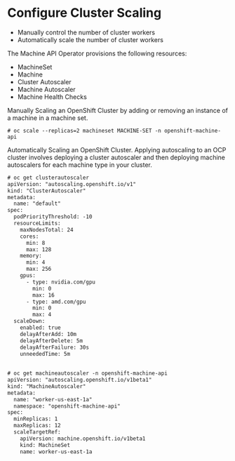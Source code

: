 # Configure Cluster Scaling

 - Manually control the number of cluster workers
 - Automatically scale the number of cluster workers

The Machine API Operator provisions the following resources:
- MachineSet
- Machine
- Cluster Autoscaler
- Machine Autoscaler
- Machine Health Checks

Manually Scaling an OpenShift Cluster by adding or removing an instance of a machine in a machine set.
```
# oc scale --replicas=2 machineset MACHINE-SET -n openshift-machine-api
```

Automatically Scaling an OpenShift Cluster. Applying autoscaling to an OCP cluster involves deploying a cluster autoscaler and then deploying machine autoscalers for each machine type in your cluster.
```diff
# oc get clusterautoscaler
apiVersion: "autoscaling.openshift.io/v1"
kind: "ClusterAutoscaler"
metadata:
  name: "default"
spec:
  podPriorityThreshold: -10 
  resourceLimits:
    maxNodesTotal: 24 
    cores:
      min: 8 
      max: 128 
    memory:
      min: 4 
      max: 256 
    gpus:
      - type: nvidia.com/gpu 
        min: 0 
        max: 16 
      - type: amd.com/gpu 
        min: 0 
        max: 4 
  scaleDown: 
    enabled: true 
    delayAfterAdd: 10m 
    delayAfterDelete: 5m 
    delayAfterFailure: 30s 
    unneededTime: 5m
    
    
# oc get machineautoscaler -n openshift-machine-api
apiVersion: "autoscaling.openshift.io/v1beta1"
kind: "MachineAutoscaler"
metadata:
  name: "worker-us-east-1a" 
  namespace: "openshift-machine-api"
spec:
  minReplicas: 1 
  maxReplicas: 12 
  scaleTargetRef: 
    apiVersion: machine.openshift.io/v1beta1
    kind: MachineSet 
    name: worker-us-east-1a 
```
